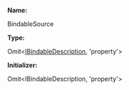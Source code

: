 **Name:**

BindableSource

**Type:**

Omit<[IBindableDescription](https://gitbook-18.gitbook.io/au//runtime/definitions/interfaces/ibindabledescription), 'property'>

**Initializer:**

Omit<IBindableDescription, 'property'>

